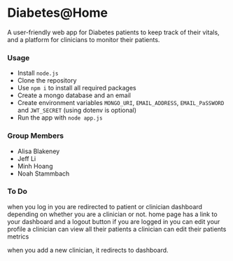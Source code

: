 # Diabetes@Home

A user-friendly web app for Diabetes patients to keep track of their vitals, and a platform for clinicians to monitor their patients.

### Usage

* Install `node.js`
* Clone the repository
* Use `npm i` to install all required packages
* Create a mongo database and an email 
* Create environment variables `MONGO_URI`, `EMAIL_ADDRESS`, `EMAIL_PaSSWORD` and `JWT_SECRET` (using dotenv is optional)
* Run the app with `node app.js`

### Group Members
* Alisa Blakeney 
* Jeff Li
* Minh Hoang
* Noah Stammbach

### To Do 

when you log in you are redirected to patient or clinician dashboard depending on whether you are a clinician or not. 
home page has a link to your dashboard and a logout button if you are logged in 
you can edit your profile
a clinician can view all their patients
a clinician can edit their patients metrics

when you add a new clinician, it redirects to dashboard.
